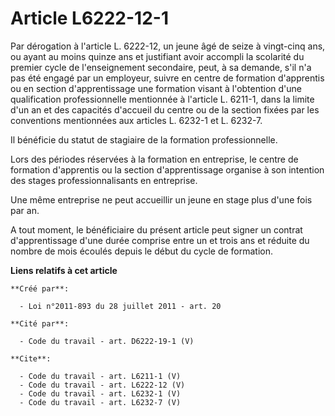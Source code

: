 # Article L6222-12-1

Par dérogation à l'article L. 6222-12, un jeune âgé de seize à vingt-cinq ans, ou ayant au moins quinze ans et justifiant
avoir accompli la scolarité du premier cycle de l'enseignement secondaire, peut, à sa demande, s'il n'a pas été engagé par un
employeur, suivre en centre de formation d'apprentis ou en section d'apprentissage une formation visant à l'obtention d'une
qualification professionnelle mentionnée à l'article L. 6211-1, dans la limite d'un an et des capacités d'accueil du centre
ou de la section fixées par les conventions mentionnées aux articles L. 6232-1 et L. 6232-7. 

Il bénéficie du statut de stagiaire de la formation professionnelle. 

Lors des périodes réservées à la formation en entreprise, le centre de formation d'apprentis ou la section d'apprentissage
organise à son intention des stages professionnalisants en entreprise. 

Une même entreprise ne peut accueillir un jeune en stage plus d'une fois par an. 

A tout moment, le bénéficiaire du présent article peut signer un contrat d'apprentissage d'une durée comprise entre un et
trois ans et réduite du nombre de mois écoulés depuis le début du cycle de formation.

**Liens relatifs à cet article**

	**Créé par**:

	  - Loi n°2011-893 du 28 juillet 2011 - art. 20

	**Cité par**:

	  - Code du travail - art. D6222-19-1 (V)

	**Cite**:

	  - Code du travail - art. L6211-1 (V)
	  - Code du travail - art. L6222-12 (V)
	  - Code du travail - art. L6232-1 (V)
	  - Code du travail - art. L6232-7 (V)
